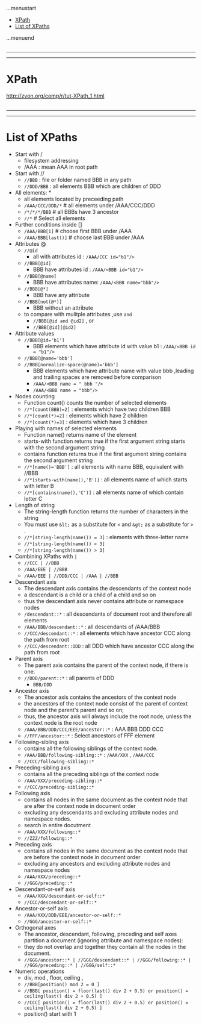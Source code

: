 ...menustart

 - [XPath](#b6454d498635710a189184ea13beed1c)
 - [List of XPaths](#81f2b3a9d3694a74b785c9d556f5b180)

...menuend


<h2 id="b6454d498635710a189184ea13beed1c"></h2>

-----
-----

# XPath

http://zvon.org/comp/r/tut-XPath_1.html

<h2 id="81f2b3a9d3694a74b785c9d556f5b180"></h2>

-----
-----

# List of XPaths

 - Start with / 
    - filesystem addressing
    - /AAA  : mean AAA in root path
 - Start with //
    - `//BBB` : file or folder named BBB in any path
    - `//DDD/BBB` : all elements BBB which are children of DDD 
 - All elements: \*
    - all elements located by preceeding path
    - `/AAA/CCC/DDD/*` # all elements under /AAA/CCC/DDD
    - `/*/*/*/BBB`   # all BBBs have 3 ancestor
    - `//*`   # Select all elements
 - Further conditions inside []
    - `/AAA/BBB[1]`     # choose first BBB under /AAA
    - `/AAA/BBB[last()]`  # choose last BBB under /AAA
 - Attributes @
    - `//@id`  
        - all with attributes id  :  `/AAA/CCC id="b1"/>`
    - `//BBB[@id]`
        - BBB have attributes id :  `/AAA/<BBB id="b1"/>`
    - `//BBB[@name]`
        - BBB have attributes name: `/AAA/<BBB name="bbb"/>`
    - `//BBB[@*]`
        - BBB have any attribute
    - `//BBB[not(@*)]`
        - BBB without an attribute
    - to compare with mulitple attributes ,use `and`
        - `//BBB[@id and @id2]`  , or 
        - `//BBB[@id][@id2]`
 - Attribute values
    - `//BBB[@id='b1']`
        - BBB elements which have attribute id with value b1 :  `/AAA/<BBB id = "b1"/> `
    - `//BBB[@name='bbb']`
    - `//BBB[normalize-space(@name)='bbb']`
        - BBB elements which have attribute name with value bbb ,leading and trailing spaces are removed before comparison
        - `/AAA/<BBB name = " bbb "/>`
        - `/AAA/<BBB name = "bbb"/>`
 - Nodes counting  
    - Function count() counts the number of selected elements
    - `//*[count(BBB)=2]` : elements which have two children BBB
    - `//*[count(*)=2]` : elements which have 2 children
    - `//*[count(*)=3]`  : elements which have 3 children
 - Playing with names of selected elements
    - Function name() returns name of the element
    - starts-with function returns true if the first argument string starts with the second argument string
    - contains function returns true if the first argument string contains the second argument string
    - `//*[name()='BBB']`  :  all elements with name BBB, equivalent with //BBB
    - `//*[starts-with(name(),'B')]`  :  all elements name of which starts with letter B
    - `//*[contains(name(),'C')]`  : all elements name of which contain letter C
 - Length of string
    - The string-length function returns the number of characters in the string
    - You must use `&lt;` as a substitute for `<` and `&gt;` as a substitute for `>` .
    - `//*[string-length(name()) = 3]`   : elements with three-letter name
    - `//*[string-length(name()) < 3]`
    - `//*[string-length(name()) > 3]`
 - Combining XPaths with `|`
    - `//CCC | //BBB`
    - `/AAA/EEE | //BBB`
    - `/AAA/EEE | //DDD/CCC | /AAA | //BBB`
 - Descendant axis
    - The descendant axis contains the descendants of the context node
    - a descendant is a child or a child of a child and so on
    - thus the descendant axis never contains attribute or namespace nodes
    - `/descendant::*`  : all descendants of document root and therefore all elements
    - `/AAA/BBB/descendant::*`   : all descendants of /AAA/BBB
    - `//CCC/descendant::*`      : all elements which have ancestor CCC along the path from root
    - `//CCC/descendant::DDD`    : all DDD which have ancestor CCC   along the path from root 
 - Parent axis
    - The parent axis contains the parent of the context node, if there is one.
    - `//DDD/parent::*`   : all parents of DDD
        - `BBB/DDD`
 - Ancestor axis
    - The ancestor axis contains the ancestors of the context node
    - the ancestors of the context node consist of the parent of context node and the parent's parent and so on; 
    - thus, the ancestor axis will always include the root node, unless the context node is the root node
    - `/AAA/BBB/DDD/CCC/EEE/ancestor::*`  : AAA BBB DDD CCC
    - `//FFF/ancestor::*`   : Select ancestors of FFF element
 - Following-sibling axis
    - contains all the following siblings of the context node.
    - `/AAA/BBB/following-sibling::*`    : `/AAA/XXX` , `/AAA/CCC`
    - `//CCC/following-sibling::*`   
 - Preceding-sibling axis
    - contains all the preceding siblings of the context node
    - `/AAA/XXX/preceding-sibling::*`
    - `//CCC/preceding-sibling::*`
 - Following axis
    - contains all nodes in the same document as the context node that are after the context node in document order
    - excluding any descendants and excluding attribute nodes and namespace nodes.
    - search in entire docutment
    - `/AAA/XXX/following::*`
    - `//ZZZ/following::*`
 - Preceding axis
    - contains all nodes in the same document as the context node that are before the context node in document order
    - excluding any ancestors and excluding attribute nodes and namespace nodes
    - `/AAA/XXX/preceding::*`
    - `//GGG/preceding::*`
 - Descendant-or-self axis 
    - `/AAA/XXX/descendant-or-self::*`
    - `//CCC/descendant-or-self::*`
 - Ancestor-or-self axis
    - `/AAA/XXX/DDD/EEE/ancestor-or-self::*`
    - `//GGG/ancestor-or-self::*`
 - Orthogonal axes
    - The ancestor, descendant, following, preceding and self axes partition a document (ignoring attribute and namespace nodes): 
    - they do not overlap and together they contain all the nodes in the document.
    - `//GGG/ancestor::* | //GGG/descendant::* | //GGG/following::* | //GGG/preceding::* | //GGG/self::*`
 - Numeric operations
    - div, mod , floor, ceiling ,
    - `//BBB[position() mod 2 = 0 ]`
    - `//BBB[ position() = floor(last() div 2 + 0.5) or position() = ceiling(last() div 2 + 0.5) ]`
    - `//CCC[ position() = floor(last() div 2 + 0.5) or position() = ceiling(last() div 2 + 0.5) ]`
    - position() start with 1

